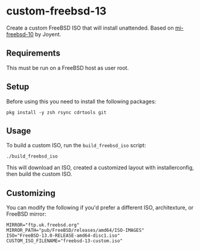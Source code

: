 # custom-freebsd-13

Create a custom FreeBSD ISO that will install unattended. Based on [mi-freebsd-10](https://github.com/joyent/mi-freebsd-10) by Joyent.

## Requirements

This must be run on a FreeBSD host as user root.

## Setup

Before using this you need to install the following packages:

```
pkg install -y zsh rsync cdrtools git
```

## Usage

To build a custom ISO, run the `build_freebsd_iso` script:


```
./build_freebsd_iso
```

This will download an ISO, created a customized layout with installerconfig, then build the custom ISO.


## Customizing
You can modify the following if you'd prefer a different ISO, architexture, or FreeBSD mirror:

```
MIRROR="ftp.uk.freebsd.org"
MIRROR_PATH="pub/FreeBSD/releases/amd64/ISO-IMAGES"
ISO="FreeBSD-13.0-RELEASE-amd64-disc1.iso"
CUSTOM_ISO_FILENAME="freebsd-13-custom.iso"
```
